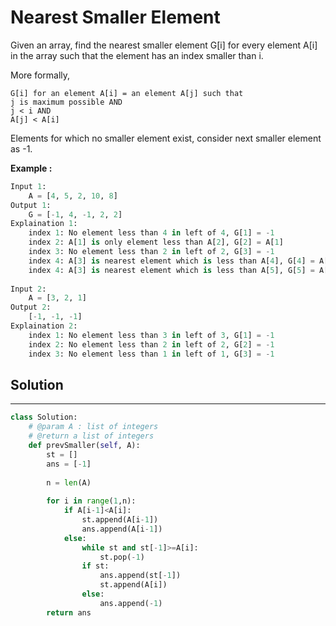 <h1>Nearest Smaller Element</h1>

<p>
Given an array, find the nearest smaller element G[i] for every element A[i] in the array such that the element has an index smaller than i.

More formally,

    G[i] for an element A[i] = an element A[j] such that 
    j is maximum possible AND 
    j < i AND
    A[j] < A[i]
Elements for which no smaller element exist, consider next smaller element as -1.

<p><b>Example :</b>
<br>

```python
Input 1:
    A = [4, 5, 2, 10, 8]
Output 1:
    G = [-1, 4, -1, 2, 2]
Explaination 1:
    index 1: No element less than 4 in left of 4, G[1] = -1
    index 2: A[1] is only element less than A[2], G[2] = A[1]
    index 3: No element less than 2 in left of 2, G[3] = -1
    index 4: A[3] is nearest element which is less than A[4], G[4] = A[3]
    index 4: A[3] is nearest element which is less than A[5], G[5] = A[3]
    
Input 2:
    A = [3, 2, 1]
Output 2:
    [-1, -1, -1]
Explaination 2:
    index 1: No element less than 3 in left of 3, G[1] = -1
    index 2: No element less than 2 in left of 2, G[2] = -1
    index 3: No element less than 1 in left of 1, G[3] = -1
```
</p>

<h2>Solution</h2>

***

```python
class Solution:
    # @param A : list of integers
    # @return a list of integers
    def prevSmaller(self, A):
        st = []
        ans = [-1]
        
        n = len(A)
        
        for i in range(1,n):
            if A[i-1]<A[i]:
                st.append(A[i-1])
                ans.append(A[i-1])
            else:
                while st and st[-1]>=A[i]:
                    st.pop(-1)
                if st:
                    ans.append(st[-1])
                    st.append(A[i])
                else:
                    ans.append(-1)
        return ans
```